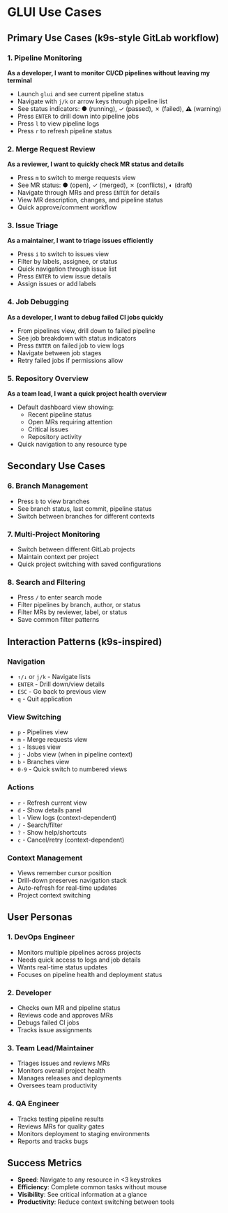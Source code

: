 # GLUI Use Cases

## Primary Use Cases (k9s-style GitLab workflow)

### 1. Pipeline Monitoring
**As a developer, I want to monitor CI/CD pipelines without leaving my terminal**

- Launch `glui` and see current pipeline status
- Navigate with `j/k` or arrow keys through pipeline list
- See status indicators: ● (running), ✓ (passed), ✗ (failed), ⚠ (warning)
- Press `ENTER` to drill down into pipeline jobs
- Press `l` to view pipeline logs
- Press `r` to refresh pipeline status

### 2. Merge Request Review
**As a reviewer, I want to quickly check MR status and details**

- Press `m` to switch to merge requests view
- See MR status: ● (open), ✓ (merged), ✗ (conflicts), ◐ (draft)
- Navigate through MRs and press `ENTER` for details
- View MR description, changes, and pipeline status
- Quick approve/comment workflow

### 3. Issue Triage
**As a maintainer, I want to triage issues efficiently**

- Press `i` to switch to issues view
- Filter by labels, assignee, or status
- Quick navigation through issue list
- Press `ENTER` to view issue details
- Assign issues or add labels

### 4. Job Debugging
**As a developer, I want to debug failed CI jobs quickly**

- From pipelines view, drill down to failed pipeline
- See job breakdown with status indicators
- Press `ENTER` on failed job to view logs
- Navigate between job stages
- Retry failed jobs if permissions allow

### 5. Repository Overview
**As a team lead, I want a quick project health overview**

- Default dashboard view showing:
  - Recent pipeline status
  - Open MRs requiring attention
  - Critical issues
  - Repository activity
- Quick navigation to any resource type

## Secondary Use Cases

### 6. Branch Management
- Press `b` to view branches
- See branch status, last commit, pipeline status
- Switch between branches for different contexts

### 7. Multi-Project Monitoring
- Switch between different GitLab projects
- Maintain context per project
- Quick project switching with saved configurations

### 8. Search and Filtering
- Press `/` to enter search mode
- Filter pipelines by branch, author, or status
- Filter MRs by reviewer, label, or status
- Save common filter patterns

## Interaction Patterns (k9s-inspired)

### Navigation
- `↑/↓` or `j/k` - Navigate lists
- `ENTER` - Drill down/view details
- `ESC` - Go back to previous view
- `q` - Quit application

### View Switching
- `p` - Pipelines view
- `m` - Merge requests view
- `i` - Issues view
- `j` - Jobs view (when in pipeline context)
- `b` - Branches view
- `0-9` - Quick switch to numbered views

### Actions
- `r` - Refresh current view
- `d` - Show details panel
- `l` - View logs (context-dependent)
- `/` - Search/filter
- `?` - Show help/shortcuts
- `c` - Cancel/retry (context-dependent)

### Context Management
- Views remember cursor position
- Drill-down preserves navigation stack
- Auto-refresh for real-time updates
- Project context switching

## User Personas

### 1. DevOps Engineer
- Monitors multiple pipelines across projects
- Needs quick access to logs and job details
- Wants real-time status updates
- Focuses on pipeline health and deployment status

### 2. Developer
- Checks own MR and pipeline status
- Reviews code and approves MRs
- Debugs failed CI jobs
- Tracks issue assignments

### 3. Team Lead/Maintainer
- Triages issues and reviews MRs
- Monitors overall project health
- Manages releases and deployments
- Oversees team productivity

### 4. QA Engineer
- Tracks testing pipeline results
- Reviews MRs for quality gates
- Monitors deployment to staging environments
- Reports and tracks bugs

## Success Metrics

- **Speed**: Navigate to any resource in <3 keystrokes
- **Efficiency**: Complete common tasks without mouse
- **Visibility**: See critical information at a glance
- **Productivity**: Reduce context switching between tools
